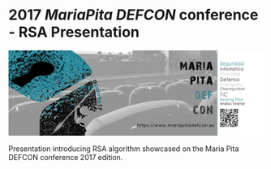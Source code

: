 # 2017 *MariaPita DEFCON* conference - RSA Presentation

![Conference banner](img/banner.jpg)

Presentation introducing RSA algorithm showcased on the Maria Pita DEFCON conference 2017 edition.
